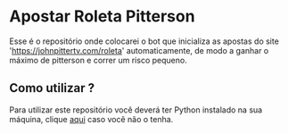 # Apostar Roleta Pitterson
 Esse é o repositório onde colocarei o bot que inicializa as apostas do site 'https://johnpittertv.com/roleta' automaticamente, de modo a ganhar o máximo de pitterson e correr um risco pequeno.

 ## Como utilizar ?
 Para utilizar este repositório você deverá ter Python instalado na sua máquina, clique [aqui](https://python.org.br/instalacao-windows/) caso você não o tenha.
